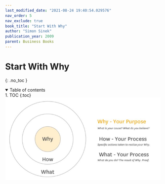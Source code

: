 ```yaml
---
last_modified_date: "2021-08-24 19:40:54.029576"
nav_order: 5
nav_exclude: true
book_title: "Start With Why"
author: "Simon Sinek"
publication_year: 2009
parent: Business Books
---
```

# Start With Why
{: .no_toc }

<details open markdown="block">
  <summary>
    Table of contents
  </summary>
1. TOC
{:toc}
</details>

<div style="text-align:center">
  <a href="/assets/img/start-with-why/golden-circle.jpg">
    <img src="/assets/img/start-with-why/golden-circle.jpg" alt="conceptual layers example">
  </a>
</div>